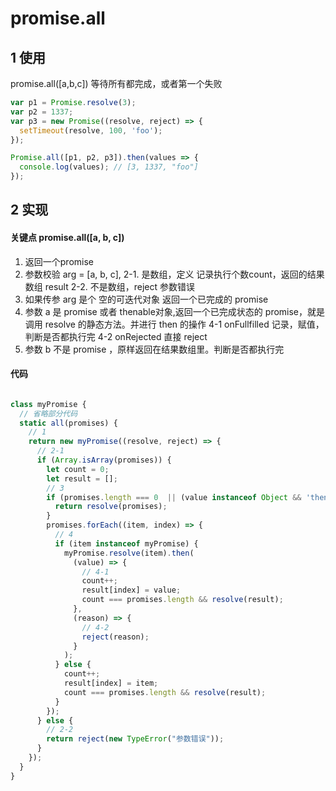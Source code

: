 # promise.all 
## 1 使用
promise.all([a,b,c]) 等待所有都完成，或者第一个失败
```js
var p1 = Promise.resolve(3);
var p2 = 1337;
var p3 = new Promise((resolve, reject) => {
  setTimeout(resolve, 100, 'foo');
});

Promise.all([p1, p2, p3]).then(values => {
  console.log(values); // [3, 1337, "foo"]
});
```
## 2 实现
#### 关键点 promise.all([a, b, c])
1. 返回一个promise
2. 参数校验 arg = [a, b, c], 
    2-1. 是数组，定义 记录执行个数count，返回的结果数组 result
    2-2. 不是数组，reject 参数错误
3. 如果传参 arg 是个 空的可迭代对象 返回一个已完成的 promise
4. 参数 a 是 promise 或者 thenable对象,返回一个已完成状态的 promise，就是调用 resolve 的静态方法。并进行 then 的操作
    4-1 onFullfilled 记录，赋值，判断是否都执行完
    4-2 onRejected 直接 reject
5. 参数 b 不是 promise ，原样返回在结果数组里。判断是否都执行完
#### 代码
```js

class myPromise {
  // 省略部分代码
  static all(promises) {
    // 1
    return new myPromise((resolve, reject) => {
      // 2-1
      if (Array.isArray(promises)) {
        let count = 0;
        let result = [];
        // 3
        if (promises.length === 0  || (value instanceof Object && 'then' in value)) {
          return resolve(promises);
        }
        promises.forEach((item, index) => {
          // 4
          if (item instanceof myPromise) {
            myPromise.resolve(item).then(
              (value) => {
                // 4-1
                count++;
                result[index] = value;
                count === promises.length && resolve(result);
              },
              (reason) => {
                // 4-2
                reject(reason);
              }
            );
          } else {
            count++;
            result[index] = item;
            count === promises.length && resolve(result);
          }
        });
      } else {
        // 2-2
        return reject(new TypeError("参数错误"));
      }
    });
  }
}

```
